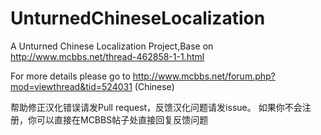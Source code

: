 # UnturnedChineseLocalization
A Unturned Chinese Localization Project,Base on http://www.mcbbs.net/thread-462858-1-1.html

For more details please go to http://www.mcbbs.net/forum.php?mod=viewthread&tid=524031 (Chinese)

帮助修正汉化错误请发Pull request，反馈汉化问题请发issue。
如果你不会注册，你可以直接在MCBBS帖子处直接回复反馈问题
